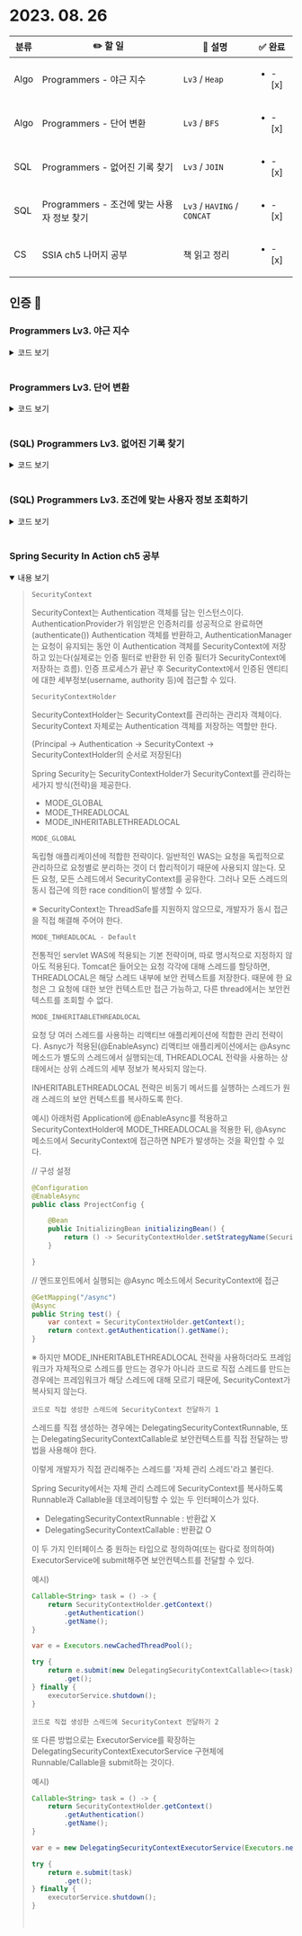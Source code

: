 # 2023. 08. 26

|분류|✏️ 할 일|💭 설명|✅ 완료 |
|-|-|-|-|
| Algo | Programmers - 야근 지수 | `Lv3` / `Heap` |<ul><li>- [x] </li></ul>|
| Algo | Programmers - 단어 변환 | `Lv3` / `BFS` |<ul><li>- [x] </li></ul>|
| SQL | Programmers - 없어진 기록 찾기 | `Lv3` / `JOIN` | <ul><li>- [x] </li></ul> |
| SQL | Programmers - 조건에 맞는 사용자 정보 찾기 | `Lv3` / `HAVING` / `CONCAT` | <ul><li>- [x] </li></ul> |
| CS | SSIA ch5 나머지 공부 | 책 읽고 정리 | <ul><li>- [x] </li></ul> |

## 인증 📸

### Programmers Lv3. 야근 지수
<details close>
  <summary> 코드 보기 </summary>
  <img src="https://i.imgur.com/1enL41O.jpg">
  <p>

  </p>
</details>
<br/>

### Programmers Lv3. 단어 변환
<details close>
  <summary> 코드 보기 </summary>
  <img src="https://i.imgur.com/5dayQMl.jpg">
  <p>

  </p>
</details>
<br/>

### (SQL) Programmers Lv3. 없어진 기록 찾기
<details close>
  <summary> 코드 보기 </summary>
  <img src="https://i.imgur.com/br9sTfr.jpg">
  <p>

  </p>
</details>
<br/>

### (SQL) Programmers Lv3. 조건에 맞는 사용자 정보 조회하기
<details close>
  <summary> 코드 보기 </summary>
  <img src="https://i.imgur.com/agpjcSa.jpg">
  <p>

  </p>
</details>
<br/>

### Spring Security In Action ch5 공부
<details open>
  <summary> 내용 보기 </summary>
  <blockquote>
  <p>

`SecurityContext`

SecurityContext는 Authentication 객체를 담는 인스턴스이다.
AuthenticationProvider가 위임받은 인증처리를 성공적으로 완료하면(authenticate()) Authentication 객체를 반환하고, AuthenticationManager는 요청이 유지되는 동안 이 Authentication 객체를 SecurityContext에 저장하고 있는다(실제로는 인증 필터로 반환한 뒤 인증 필터가 SecurityContext에 저장하는 흐름).
인증 프로세스가 끝난 후 SecurityContext에서 인증된 엔티티에 대한 세부정보(username, authority 등)에 접근할 수 있다.


`SecurityContextHolder`

SecurityContextHolder는 SecurityContext를 관리하는 관리자 객체이다. SecurityContext 자체로는 Authentication 객체를 저장하는 역할만 한다.

(Principal -> Authentication -> SecurityContext -> SecurityContextHolder의 순서로 저장된다)

Spring Security는 SecurityContextHolder가 SecurityContext를 관리하는 세가지 방식(전략)을 제공한다.
- MODE_GLOBAL
- MODE_THREADLOCAL
- MODE_INHERITABLETHREADLOCAL


`MODE_GLOBAL`

독립형 애플리케이션에 적합한 전략이다. 일반적인 WAS는 요청을 독립적으로 관리하므로 요청별로 분리하는 것이 더 합리적이기 때문에 사용되지 않는다.
모든 요청, 모든 스레드에서 SecurityContext를 공유한다. 그러나 모든 스레드의 동시 접근에 의한 race condition이 발생할 수 있다.

※ SecurityContext는 ThreadSafe를 지원하지 않으므로, 개발자가 동시 접근을 직접 해결해 주어야 한다.


`MODE_THREADLOCAL - Default`

전통적인 servlet WAS에 적용되는 기본 전략이며, 따로 명시적으로 지정하지 않아도 적용된다. 
Tomcat은 들어오는 요청 각각에 대해 스레드를 할당하면, THREADLOCAL은 해당 스레드 내부에 보안 컨텍스트를 저장한다.
때문에 한 요청은 그 요청에 대한 보안 컨텍스트만 접근 가능하고, 다른 thread에서는 보안컨텍스트를 조회할 수 없다.


`MODE_INHERITABLETHREADLOCAL`

요청 당 여러 스레드를 사용하는 리액티브 애플리케이션에 적합한 관리 전략이다. 
Asnyc가 적용된(@EnableAsync) 리액티브 애플리케이션에서는 @Async 메소드가 별도의 스레드에서 실행되는데, THREADLOCAL 전략을 사용하는 상태에서는 상위 스레드의 세부 정보가 복사되지 않는다.

INHERITABLETHREADLOCAL 전략은 비동기 메서드를 실행하는 스레드가 원래 스레드의 보안 컨텍스트를 복사하도록 한다.

예시) 아래처럼 Application에 @EnableAsync를 적용하고 SecurityContextHolder에 MODE_THREADLOCAL을 적용한 뒤, @Async 메소드에서 SecurityContext에 접근하면 NPE가 발생하는 것을 확인할 수 있다.

// 구성 설정
``` java
@Configuration
@EnableAsync
public class ProjectConfig {

    @Bean
    public InitializingBean initializingBean() {
        return () -> SecurityContextHolder.setStrategyName(SecurityContextHolder.MODE_THREADLOCAL);
    }

}
```

// 엔드포인트에서 실행되는 @Async 메소드에서 SecurityContext에 접근

```java
@GetMapping("/async")
@Async
public String test() {
    var context = SecurityContextHolder.getContext();
    return context.getAuthentication().getName();
}
```

※ 하지만 MODE_INHERITABLETHREADLOCAL 전략을 사용하더라도 프레임워크가 자체적으로 스레드를 만드는 경우가 아니라 코드로 직접 스레드를 만드는 경우에는 프레임워크가 해당 스레드에 대해 모르기 때문에, SecurityContext가 복사되지 않는다. 


`코드로 직접 생성한 스레드에 SecurityContext 전달하기 1`

스레드를 직접 생성하는 경우에는 DelegatingSecurityContextRunnable, 또는 DelegatingSecurityContextCallable로 보안컨텍스트를 직접 전달하는 방법을 사용해야 한다. 

이렇게 개발자가 직접 관리해주는 스레드를 '자체 관리 스레드'라고 불린다.

Spring Security에서는 자체 관리 스레드에 SecurityContext를 복사하도록 Runnable과 Callable<T>을 데코레이팅할 수 있는 두 인터페이스가 있다.
- DelegatingSecurityContextRunnable : 반환값 X
- DelegatingSecurityContextCallable<T> : 반환값 O

이 두 가지 인터페이스 중 원하는 타입으로 정의하여(또는 람다로 정의하여) ExecutorService에 submit해주면 보안컨텍스트를 전달할 수 있다.

예시)

``` java
Callable<String> task = () -> {
    return SecurityContextHolder.getContext()
		.getAuthentication()
		.getName();
}

var e = Executors.newCachedThreadPool();

try {
    return e.submit(new DelegatingSecurityContextCallable<>(task))
	    .get();
} finally {
    executorService.shutdown();
}
```


`코드로 직접 생성한 스레드에 SecurityContext 전달하기 2`

또 다른 방법으로는 ExecutorService를 확장하는 DelegatingSecurityContextExecutorService 구현체에 Runnable/Callable을 submit하는 것이다.

예시)

```java
Callable<String> task = () -> {
    return SecurityContextHolder.getContext()
		.getAuthentication()
		.getName();
}

var e = new DelegatingSecurityContextExecutorService(Executors.newCachedThreadPool());

try {
    return e.submit(task)
	    .get();
} finally {
    executorService.shutdown();
}
```




<br/>
</p>
  </blockquote>
</details>
